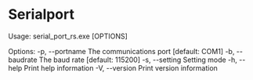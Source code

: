 # Serialport
Usage: serial_port_rs.exe [OPTIONS]

Options:
  -p, --portname <PORTNAME>  The communications port [default: COM1]
  -b, --baudrate <BAUDRATE>  The baud rate [default: 115200]
  -s, --setting              Setting mode
  -h, --help                 Print help information
  -V, --version              Print version information
